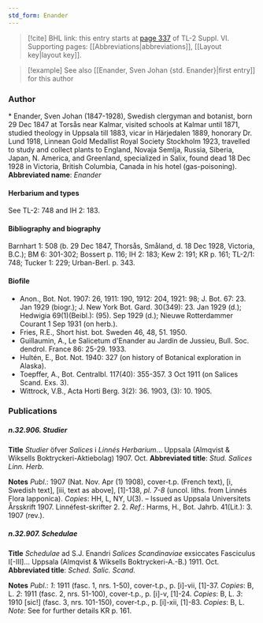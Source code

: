 ```yaml
---
std_form: Enander
---
```


> [!cite] BHL link: this entry starts at [page 337](https://www.biodiversitylibrary.org/page/33260325) of TL-2 Suppl. VI.
> Supporting pages: [[Abbreviations|abbreviations]], [[Layout key|layout key]].

> [!example] See also [[Enander, Sven Johan {std. Enander}|first entry]] for this author

### Author

\* Enander, Sven Johan (1847-1928), Swedish clergyman and botanist, born 29 Dec 1847 at Torsås near Kalmar, visited schools at Kalmar until 1871, studied theology in Uppsala till 1883, vicar in Härjedalen 1889, honorary Dr. Lund 1918, Linnean Gold Medallist Royal Society Stockholm 1923, travelled to study and collect plants to England, Novaja Semlja, Russia, Siberia, Japan, N. America, and Greenland, specialized in Salix, found dead 18 Dec 1928 in Victoria, British Columbia, Canada in his hotel (gas-poisoning). 
**Abbreviated name**: *Enander*

#### Herbarium and types

See TL-2: 748 and IH 2: 183.

#### Bibliography and biography

Barnhart 1: 508 (b. 29 Dec 1847, Thorsås, Småland, d. 18 Dec 1928, Victoria, B.C.); BM 6: 301-302; Bossert p. 116; IH 2: 183; Kew 2: 191; KR p. 161; TL-2/1: 748; Tucker 1: 229; Urban-Berl. p. 343.

#### Biofile

- Anon., Bot. Not. 1907: 26, 1911: 190, 1912: 204, 1921: 98; J. Bot. 67: 23. Jan 1929 (biogr.); J. New York Bot. Gard. 30(349): 23. Jan 1929 (d.); Hedwigia 69(1)(Beibl.): (95). Sep 1929 (d.); Nieuwe Rotterdammer Courant 1 Sep 1931 (on herb.).
- Fries, R.E., Short hist. bot. Sweden 46, 48, 51. 1950.
- Guillaumin, A., Le Salicetum d'Enander au Jardin de Jussieu, Bull. Soc. dendrol. France 86: 25-29. 1933.
- Hultén, E., Bot. Not. 1940: 327 (on history of Botanical exploration in Alaska).
- Toepffer, A., Bot. Centralbl. 117(40): 355-357. 3 Oct 1911 (on Salices Scand. Exs. 3).
- Wittrock, V.B., Acta Horti Berg. 3(2): 36. 1903, (3): 10. 1905.

### Publications

##### n.32.906. Studier

**Title**
*Studier* öfver *Salices* i *Linnés Herbarium*... Uppsala (Almqvist & Wiksells Boktryckeri-Aktiebolag) 1907. Oct.
**Abbreviated title**: *Stud. Salices Linn. Herb.*

**Notes**
*Publ*.: 1907 (Nat. Nov. Apr (1) 1908), cover-t.p. (French text), \[i, Swedish text\], \[iii, text as above\], \[1\]-138, *pl. 7-8* (uncol. liths. from Linnés Flora lapponica). *Copies*: HH, L, NY, U(3). – Issued as Uppsala Universitets Årsskrift 1907. Linnéfest-skrifter 2. 2.
*Ref*.: Harms, H., Bot. Jahrb. 41(Lit.): 3. 1907 (rev.).

##### n.32.907. Schedulae

**Title**
*Schedulae* ad S.J. Enandri *Salices Scandinaviae* exsiccates Fasciculus I\[-III\]... Uppsala (Almqvist & Wiksells Boktryckeri-A.-B.) 1911. Oct.
**Abbreviated title**: *Sched. Salic. Scand.*

**Notes**
*Publ*.: *1*: 1911 (fasc. 1, nrs. 1-50), cover-t.p., p. \[i\]-vii, \[1\]-37. *Copies*: B, L.
*2*: 1911 (fasc. 2, nrs. 51-100), cover-t.p., p. \[i\]-v, \[1\]-24. *Copies*: B, L.
*3*: 1910 \[sic!\] (fasc. 3, nrs. 101-150), cover-t.p., p. \[i\]-xii, \[1\]-83. *Copies*: B, L.
*Note*: See for further details KR p. 161.

